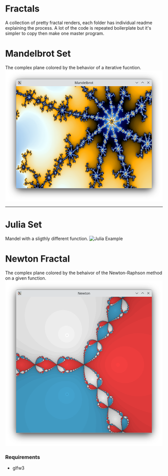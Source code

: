 # Fractals
A collection of pretty fractal renders, each folder has individual readme explaining the process. A lot of the code is repeated boilerplate but it's simpler to copy then make one master program.

# Mandelbrot Set
The complex plane colored by the behavior of a iterative fucntion.
![Mandel Example](Mandelbrot/example.png)
***

# Julia Set
Mandel with a sligthly different function.
![Julia Example](Julia/julia.gif)

# Newton Fractal
The complex plane colored by the behaivor of the Newton-Raphson method on a given function.
![Newton Example](Newton/example.png)

### Requirements

- glfw3